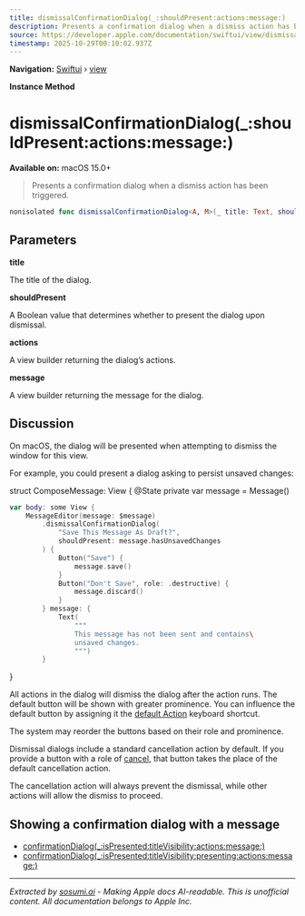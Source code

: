 ```yaml
---
title: dismissalConfirmationDialog(_:shouldPresent:actions:message:)
description: Presents a confirmation dialog when a dismiss action has been triggered.
source: https://developer.apple.com/documentation/swiftui/view/dismissalconfirmationdialog(_:shouldpresent:actions:message:)
timestamp: 2025-10-29T00:10:02.937Z
---
```


**Navigation:** [Swiftui](/documentation/swiftui) › [view](/documentation/swiftui/view)

**Instance Method**

# dismissalConfirmationDialog(_:shouldPresent:actions:message:)

**Available on:** macOS 15.0+

> Presents a confirmation dialog when a dismiss action has been triggered.

```swift
nonisolated func dismissalConfirmationDialog<A, M>(_ title: Text, shouldPresent: Bool, @ViewBuilder actions: () -> A, @ViewBuilder message: () -> M) -> some View where A : View, M : View
```

## Parameters

**title**

The title of the dialog.



**shouldPresent**

A Boolean value that determines whether to present the dialog upon dismissal.



**actions**

A view builder returning the dialog’s actions.



**message**

A view builder returning the message for the dialog.



## Discussion

On macOS, the dialog will be presented when attempting to dismiss the window for this view.

For example, you could present a dialog asking to persist unsaved changes:

struct ComposeMessage: View { @State private var message = Message()

```swift
var body: some View {
    MessageEditor(message: $message)
        .dismissalConfirmationDialog(
            "Save This Message As Draft?",
            shouldPresent: message.hasUnsavedChanges
        ) {
            Button("Save") {
                message.save()
            }
            Button("Don't Save", role: .destructive) {
                message.discard()
            }
        } message: {
            Text(
                """
                This message has not been sent and contains\
                unsaved changes.
                """)
        }
```

}

All actions in the dialog will dismiss the dialog after the action runs. The default button will be shown with greater prominence. You can influence the default button by assigning it the [default Action](/documentation/swiftui/keyboardshortcut/defaultaction) keyboard shortcut.

The system may reorder the buttons based on their role and prominence.

Dismissal dialogs include a standard cancellation action by default. If you provide a button with a role of [cancel](/documentation/swiftui/buttonrole/cancel), that button takes the place of the default cancellation action.

The cancellation action will always prevent the dismissal, while other actions will allow the dismiss to proceed.

## Showing a confirmation dialog with a message

- [confirmationDialog(_:isPresented:titleVisibility:actions:message:)](/documentation/swiftui/view/confirmationdialog(_:ispresented:titlevisibility:actions:message:))
- [confirmationDialog(_:isPresented:titleVisibility:presenting:actions:message:)](/documentation/swiftui/view/confirmationdialog(_:ispresented:titlevisibility:presenting:actions:message:))

---

*Extracted by [sosumi.ai](https://sosumi.ai) - Making Apple docs AI-readable.*
*This is unofficial content. All documentation belongs to Apple Inc.*
